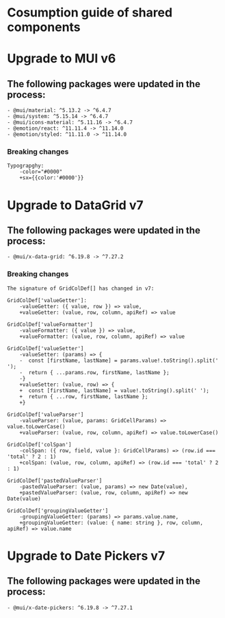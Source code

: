 # Cosumption guide of shared components

# Upgrade to MUI v6

## The following packages were updated in the process:

    - @mui/material: ^5.13.2 -> ^6.4.7
    - @mui/system: ^5.15.14 -> ^6.4.7
    - @mui/icons-material: ^5.11.16 -> ^6.4.7
    - @emotion/react: ^11.11.4 -> ^11.14.0
    - @emotion/styled: ^11.11.0 -> ^11.14.0

### Breaking changes

    Typograpghy:
        -color="#0000"
        +sx={{color:'#0000'}}

# Upgrade to DataGrid v7

## The following packages were updated in the process:

    - @mui/x-data-grid: ^6.19.8 -> ^7.27.2

### Breaking changes

    The signature of GridColDef[] has changed in v7:

    GridColDef['valueGetter']:
        -valueGetter: ({ value, row }) => value,
        +valueGetter: (value, row, column, apiRef) => value

    GridColDef['valueFormatter']
        -valueFormatter: ({ value }) => value,
        +valueFormatter: (value, row, column, apiRef) => value

    GridColDef['valueSetter']
        -valueSetter: (params) => {
        -  const [firstName, lastName] = params.value!.toString().split(' ');
        -  return { ...params.row, firstName, lastName };
        -}
        +valueSetter: (value, row) => {
        +  const [firstName, lastName] = value!.toString().split(' ');
        +  return { ...row, firstName, lastName };
        +}

    GridColDef['valueParser']
        -valueParser: (value, params: GridCellParams) => value.toLowerCase()
        +valueParser: (value, row, column, apiRef) => value.toLowerCase()

    GridColDef['colSpan']
        -colSpan: ({ row, field, value }: GridCellParams) => (row.id === 'total' ? 2 : 1)
        +colSpan: (value, row, column, apiRef) => (row.id === 'total' ? 2 : 1)

    GridColDef['pastedValueParser']
        -pastedValueParser: (value, params) => new Date(value),
        +pastedValueParser: (value, row, column, apiRef) => new Date(value)

    GridColDef['groupingValueGetter']
        -groupingValueGetter: (params) => params.value.name,
        +groupingValueGetter: (value: { name: string }, row, column, apiRef) => value.name

# Upgrade to Date Pickers v7

## The following packages were updated in the process:

    - @mui/x-date-pickers: ^6.19.8 -> ^7.27.1
